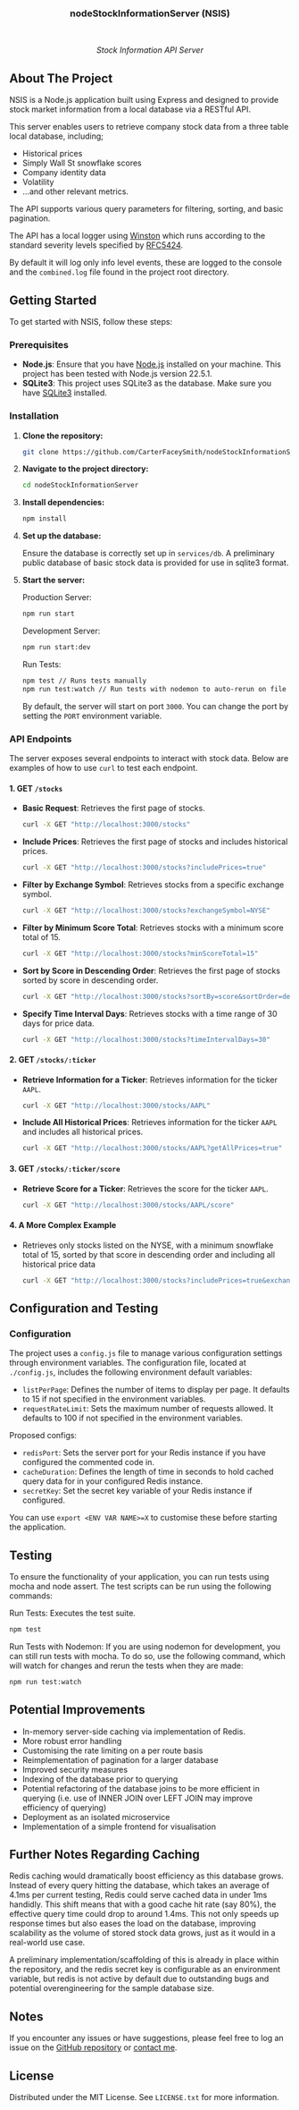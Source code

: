 <h3 align="center">nodeStockInformationServer (NSIS)</h3>
<br>
<p align="center"><i>Stock Information API Server</i></p>

## About The Project

NSIS is a Node.js application built using Express and designed to provide stock market information from a local database via a RESTful API. 

This server enables users to retrieve company stock data from a three table local database, including;
- Historical prices
- Simply Wall St snowflake scores
- Company identity data
- Volatility
- ...and other relevant metrics.

The API supports various query parameters for filtering, sorting, and basic pagination.

The API has a local logger using [Winston](https://github.com/winstonjs/winston) which runs according to the standard severity levels specified by [RFC5424](https://tools.ietf.org/html/rfc5424). 

By default it will log only info level events, these are logged to the console and the `combined.log` file found in the project root directory.

## Getting Started

To get started with NSIS, follow these steps:

### Prerequisites

- **Node.js**: Ensure that you have [Node.js](https://nodejs.org/) installed on your machine. This project has been tested with Node.js version 22.5.1.
- **SQLite3**: This project uses SQLite3 as the database. Make sure you have [SQLite3](https://www.sqlite.org/index.html) installed.

### Installation

1. **Clone the repository:**

   ```bash
   git clone https://github.com/CarterFaceySmith/nodeStockInformationServer.git
   ```

2. **Navigate to the project directory:**

   ```bash
   cd nodeStockInformationServer
   ```

3. **Install dependencies:**

   ```bash
   npm install
   ```

4. **Set up the database:**

   Ensure the database is correctly set up in `services/db`. A preliminary public database of basic stock data is provided for use in sqlite3 format.

5. **Start the server:**

   Production Server:
   ```bash
   npm run start
   ```

   Development Server:
   ```bash
   npm run start:dev
   ```

   Run Tests:
   ```bash
   npm test // Runs tests manually
   npm run test:watch // Run tests with nodemon to auto-rerun on file changes
   ```

   By default, the server will start on port `3000`. You can change the port by setting the `PORT` environment variable.

### API Endpoints

The server exposes several endpoints to interact with stock data. Below are examples of how to use `curl` to test each endpoint.

#### 1. **GET `/stocks`**

- **Basic Request**: Retrieves the first page of stocks.
  ```bash
  curl -X GET "http://localhost:3000/stocks"
  ```

- **Include Prices**: Retrieves the first page of stocks and includes historical prices.
  ```bash
  curl -X GET "http://localhost:3000/stocks?includePrices=true"
  ```

- **Filter by Exchange Symbol**: Retrieves stocks from a specific exchange symbol.
  ```bash
  curl -X GET "http://localhost:3000/stocks?exchangeSymbol=NYSE"
  ```

- **Filter by Minimum Score Total**: Retrieves stocks with a minimum score total of 15.
  ```bash
  curl -X GET "http://localhost:3000/stocks?minScoreTotal=15"
  ```

- **Sort by Score in Descending Order**: Retrieves the first page of stocks sorted by score in descending order.
  ```bash
  curl -X GET "http://localhost:3000/stocks?sortBy=score&sortOrder=desc"
  ```

- **Specify Time Interval Days**: Retrieves stocks with a time range of 30 days for price data.
  ```bash
  curl -X GET "http://localhost:3000/stocks?timeIntervalDays=30"
  ```
  
#### 2. **GET `/stocks/:ticker`**

- **Retrieve Information for a Ticker**: Retrieves information for the ticker `AAPL`.
  ```bash
  curl -X GET "http://localhost:3000/stocks/AAPL"
  ```

- **Include All Historical Prices**: Retrieves information for the ticker `AAPL` and includes all historical prices.
  ```bash
  curl -X GET "http://localhost:3000/stocks/AAPL?getAllPrices=true"
  ```

#### 3. **GET `/stocks/:ticker/score`**

- **Retrieve Score for a Ticker**: Retrieves the score for the ticker `AAPL`.
  ```bash
  curl -X GET "http://localhost:3000/stocks/AAPL/score"
  ```

#### 4. **A More Complex Example**

- Retrieves only stocks listed on the NYSE, with a minimum snowflake total of 15, sorted by that score in descending order and including all historical price data
  ```bash
  curl -X GET "http://localhost:3000/stocks?includePrices=true&exchangeSymbol=NYSE&minScoreTotal=15&sortBy=score&sortOrder=desc"
  ```
  
## Configuration and Testing

### Configuration

The project uses a `config.js` file to manage various configuration settings through environment variables. The configuration file, located at `./config.js`, includes the following environment default variables:
- `listPerPage`: Defines the number of items to display per page. It defaults to 15 if not specified in the environment variables.
- `requestRateLimit`: Sets the maximum number of requests allowed. It defaults to 100 if not specified in the environment variables.

Proposed configs:
- `redisPort`: Sets the server port for your Redis instance if you have configured the commented code in.
- `cacheDuration`: Defines the length of time in seconds to hold cached query data for in your configured Redis instance.
- `secretKey`: Set the secret key variable of your Redis instance if configured.

You can use `export <ENV VAR NAME>=X` to customise these before starting the application.

## Testing

To ensure the functionality of your application, you can run tests using mocha and node assert. The test scripts can be run using the following commands:

Run Tests:
Executes the test suite.
```bash
npm test
```

Run Tests with Nodemon:
If you are using nodemon for development, you can still run tests with mocha. To do so, use the following command, which will watch for changes and rerun the tests when they are made:

```bash
npm run test:watch
```

## Potential Improvements

- In-memory server-side caching via implementation of Redis.
- More robust error handling
- Customising the rate limiting on a per route basis
- Reimplementation of pagination for a larger database
- Improved security measures
- Indexing of the database prior to querying
- Potential refactoring of the database joins to be more efficient in querying (i.e. use of INNER JOIN over LEFT JOIN may improve efficiency of querying)
- Deployment as an isolated microservice
- Implementation of a simple frontend for visualisation

## Further Notes Regarding Caching

Redis caching would dramatically boost efficiency as this database grows. Instead of every query hitting the database, which takes an average of 4.1ms per current testing, Redis could serve cached data in under 1ms handidly. This shift means that with a good cache hit rate (say 80%), the effective query time could drop to around 1.4ms. This not only speeds up response times but also eases the load on the database, improving scalability as the volume of stored stock data grows, just as it would in a real-world use case.

A preliminary implementation/scaffolding of this is already in place within the repository, and the redis secret key is configurable as an environment variable, but redis is not active by default due to outstanding bugs and potential overengineering for the sample database size.

## Notes

If you encounter any issues or have suggestions, please feel free to log an issue on the [GitHub repository](https://github.com/CarterFaceySmith/nodeStockInformationServer) or [contact me](mailto:carterfs@proton.me).

## License

Distributed under the MIT License. See `LICENSE.txt` for more information.
